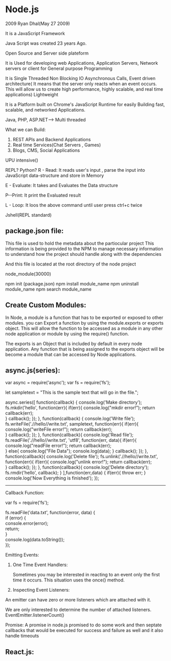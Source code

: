 Node.js
=================

2009 Ryan Dhal(May 27 2009)

It is a JavaScript Framework

Java Script was created 23 years Ago.

Open Source and Server side plateform


It is Used for developing web Applications,
Application Servers,
Network servers or client
for General purpose Programming



It is Single Threaded
Non Blocking IO
Asynchronous Calls,
Event driven architecture( It means that the server only reacts when an event occurs. This will allow us to create high performance, highly scalable, and real time applications)
Lightweight

It is a Platform built on Chrome's JavaScript Runtime for easily Building fast, scalable, and networked Applications.


Java, PHP, ASP.NET--> Multi threaded

What we can Build:

1. REST APIs and Backend Applications
2. Real time Services(Chat Servers , Games)
3. Blogs, CMS, Social Applications


UPU intensive()


REPL?
Python?
R - Read: It reads user's input , parse the input into JavaScript data-structure and store in Memory

E - Evaluate: It takes and Evaluates the Data structure

P--Print: It print the Evaluated result

L - Loop: It loos the above command until user press ctrl+c twice


Jshell(REPL standard)

package.json file:
--------------------
This file is used to hold the metadata about the partiocular project
This information is being provided to the NPM to manage necessary information to understand how the project should handle along with the dependencies

And this file is located at the root directory of the node project

node_module(30000)

npm init (package.json)
npm install module_name
npm uninstall module_name
npm search module_name


Create Custom Modules:
-------------------
In Node, a module is a function that has to be exported or exposed to other modules. you can Export a function by using the module.exports or exports object. This will allow the function to be accessed as a module in any other node application or module by using the require() function.

The exports is an Object that is included by default in every node application.
Any function that is being assigned to the exports object will be become a module that can be accessed by Node applications.

async.js(series):
---------------------
var async = require('async');
var fs = require('fs');

let sampletext = "This is the sample text that will go in the file.";

async.series([
    function(callback) {
     console.log('Make directory');
     fs.mkdir('hello', function(err){
         if(err){
             console.log("mkdir error!");
             return callback(err);             
         }
         callback();
     });
    },
    function(callback) {
      console.log('Write file');
      fs.writeFile('.//hello//write.txt', sampletext, function(err){
        if(err){
            console.log("writeFile error!");
            return callback(err);            
        }
        callback();
      });
    },
    function(callback){
        console.log('Read file');
        fs.readFile('.//hello//write.txt', 'utf8', function(err, data){
            if(err){
                console.log("readFile error!");
                return callback(err);                
            }
            else{
                console.log("File Data");
                console.log(data);
            }
            callback();
        });
    },
    function(callback){
        console.log('Delete file');
        fs.unlink('.//hello//write.txt', function(err){
            if(err){
                console.log("unlink error!");
                return callback(err);                
            }
            callback();
        });
    },
    function(callback){
        console.log('Delete directory');
        fs.rmdir('hello', callback);
    }
  ],function(err,data) {
      if(err){
          throw err;
      }
  console.log('Now Everything is finished');
});


----------------------------------------------------
Callback Function:

var fs = require('fs');

fs.readFile('data.txt', function(error, data) {  
    if (error) {  
        console.error(error);  
        return;  
    }  
    console.log(data.toString());  
});


Emitting Events:

1. One Time Event Handlers:
   
   Sometimes you may be interested in reacting to an event only the first time it occurs.
   This situation uses the once() method.

 2. Inspecting Event Listeners:
 
  An emitter can have zero or more listeners which are attached with it.
  
  We are only interested to determine the number of attached listeners.
  EventEmitter.listenerCount()

  
  Promise:
  A promise in node.js promised to do some work and then septate callbacks that would be executed for success and failure as well and it also handle timeouts

React.js:
----------------------------

